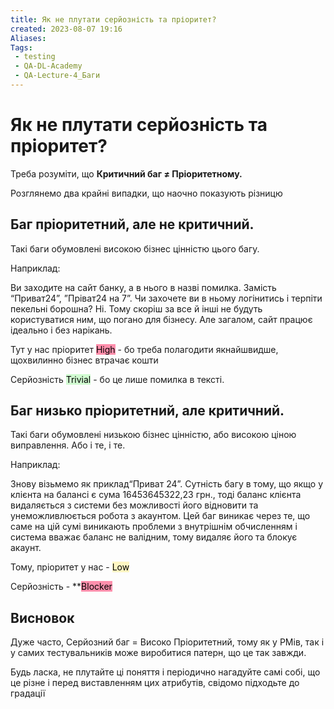 ```yaml
---
title: Як не плутати серйозність та пріоритет?
created: 2023-08-07 19:16
Aliases:
Tags: 
 - testing
 - QA-DL-Academy
 - QA-Lecture-4_Баги
---
```


# Як не плутати серйозність та пріоритет?

Треба розуміти, що **Критичний баг ≠ Пріоритетному.**

Розглянемо два крайні випадки, що наочно показують різницю 
## Баг пріоритетний, але не критичний. 

Такі баги обумовлені високою бізнес цінністю цього багу. 

Наприклад:

Ви заходите на сайт банку, а в нього в назві помилка. Замість “Приват24”, ”Пріват24 на 7”. Чи захочете ви в ньому логінитись і терпіти пекельні борошна? Ні. Тому скоріш за все й інші не будуть користуватися ним, що погано для бізнесу. Але загалом, сайт працює ідеально і без нарікань.

Тут у нас пріоритет <mark style="background: #FF5582A6;">High</mark> - бо треба полагодити якнайшвидше, щохвилинно бізнес втрачає кошти

Серйозність <mark style="background: #BBFABBA6;">Trivial</mark> - бо це лише помилка в тексті.

## Баг низько пріоритетний, але критичний. 

Такі баги обумовлені низькою бізнес цінністю, або високою ціною виправлення. Або і те, і те.

Наприклад:

Знову візьмемо як приклад“Приват 24”. Сутність багу в тому, що якщо у клієнта на балансі є сума 16453645322,23 грн., тоді баланс клієнта видаляється з системи без можливості його відновити та унеможливлюється робота з акаунтом. Цей баг виникає через те, що саме на цій сумі виникають проблеми з внутрішнім обчисленням і система вважає баланс не валідним, тому видаляє його та блокує акаунт.

Тому, пріоритет у нас - <mark style="background: #FFF3A3A6;">Low</mark>

Серйозність - **<mark style="background: #FF5582A6;">Blocker</mark>

## Висновок

Дуже часто, Серйозний баг = Високо Пріоритетний, тому як у РМів, так і у самих тестувальників може виробитися патерн, що це так завжди. 

Будь ласка, не плутайте ці поняття і періодично нагадуйте самі собі, що це різне і перед виставленням цих атрибутів, свідомо підходьте до градації
